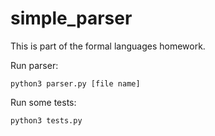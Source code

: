# simple_parser
This is part of the formal languages homework.

Run parser:
```
python3 parser.py [file name]
```

Run some tests:
```
python3 tests.py
```
